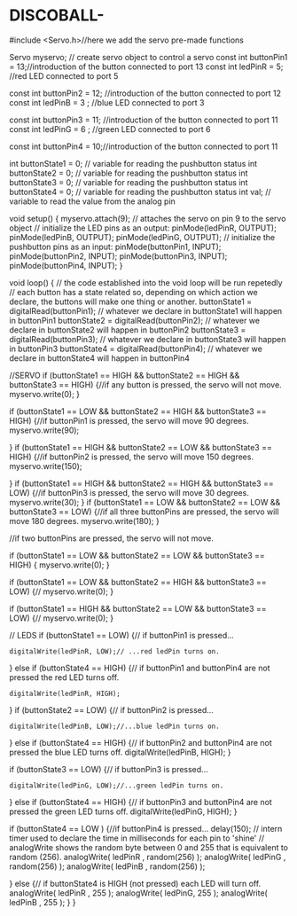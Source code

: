 # DISCOBALL-
#include <Servo.h>//here we add the servo pre-made functions

Servo myservo;  // create servo object to control a servo
const int buttonPin1 = 13;//introduction of the button connected to port 13
const int ledPinR =  5;  //red LED connected to port 5

const int buttonPin2 = 12; //introduction of the button connected to port 12
const int ledPinB = 3 ;   //blue LED connected to port 3

const int buttonPin3 = 11; //introduction of the button connected to port 11
const int ledPinG = 6 ; //green LED connected to port 6

const int buttonPin4 = 10;//introduction of the button connected to port 11

int buttonState1 = 0; // variable for reading the pushbutton status
int buttonState2 = 0; // variable for reading the pushbutton status
int buttonState3 = 0; // variable for reading the pushbutton status
int buttonState4 = 0; // variable for reading the pushbutton status
int val;    // variable to read the value from the analog pin



void setup() {
  myservo.attach(9);  // attaches the servo on pin 9 to the servo object
  // initialize the LED pins as an output:
  pinMode(ledPinR, OUTPUT); 
  pinMode(ledPinB, OUTPUT);
  pinMode(ledPinG, OUTPUT);
  // initialize the pushbutton pins as an input:
  pinMode(buttonPin1, INPUT);
  pinMode(buttonPin2, INPUT);
  pinMode(buttonPin3, INPUT);
  pinMode(buttonPin4, INPUT);
}

void loop() { // the code established into the void loop will be run repetedly
  // each button has a state related so, depending on which action we declare, the buttons will make one thing or another.
  buttonState1 = digitalRead(buttonPin1); // whatever we declare in buttonState1 will happen in buttonPin1
  buttonState2 = digitalRead(buttonPin2); // whatever we declare in buttonState2 will happen in buttonPin2
  buttonState3 = digitalRead(buttonPin3); // whatever we declare in buttonState3 will happen in buttonPin3
  buttonState4 = digitalRead(buttonPin4); // whatever we declare in buttonState4 will happen in buttonPin4


  //SERVO
  if (buttonState1 == HIGH && buttonState2 == HIGH && buttonState3 == HIGH) {//if any button is pressed, the servo will not move.
    myservo.write(0);
  }

  if (buttonState1 == LOW && buttonState2 == HIGH && buttonState3 == HIGH) {//if buttonPin1 is pressed, the servo will move 90 degrees.
    myservo.write(90);

  }
  if (buttonState1 == HIGH && buttonState2 == LOW && buttonState3 == HIGH) {//if buttonPin2 is pressed, the servo will move 150 degrees.
    myservo.write(150);

  }
  if (buttonState1 == HIGH && buttonState2 == HIGH && buttonState3 == LOW) {//if buttonPin3 is pressed, the servo will move 30 degrees.
    myservo.write(30);
  }
  if (buttonState1 == LOW && buttonState2 == LOW && buttonState3 == LOW) {//if all three buttonPins are pressed, the servo will move 180 degrees.
    myservo.write(180);
  }

  //if two buttonPins are pressed, the servo will not move.
  
  if (buttonState1 == LOW && buttonState2 == LOW && buttonState3 == HIGH) {
    myservo.write(0);
  }

  if (buttonState1 == LOW && buttonState2 == HIGH && buttonState3 == LOW) {//
    myservo.write(0);
   }

  if (buttonState1 == HIGH && buttonState2 == LOW && buttonState3 == LOW) {//
    myservo.write(0);
  }

  // LEDS
  if (buttonState1 == LOW) {// if buttonPin1 is pressed...

    digitalWrite(ledPinR, LOW);// ...red ledPin turns on.
  } else if (buttonState4 == HIGH) {// if buttonPin1 and buttonPin4 are not pressed the red LED turns off.
    
    digitalWrite(ledPinR, HIGH);
  }
  if (buttonState2 == LOW) {// if buttonPin2 is pressed...

    digitalWrite(ledPinB, LOW);//...blue ledPin turns on.
  } else if (buttonState4 == HIGH) {// if buttonPin2 and buttonPin4 are not pressed the blue LED turns off.
    digitalWrite(ledPinB, HIGH);
  }

  if (buttonState3 == LOW) {// if buttonPin3 is pressed...

    digitalWrite(ledPinG, LOW);//...green ledPin turns on.
  } else if (buttonState4 == HIGH) {// if buttonPin3 and buttonPin4 are not pressed the green LED turns off.
    digitalWrite(ledPinG, HIGH);
  }

  if (buttonState4 == LOW ) {//if buttonPin4 is pressed...
    delay(150); // intern timer used to declare the time in milliseconds for each pin to 'shine'
   // analogWrite shows the random byte between 0 and 255 that is equivalent to random (256). 
    analogWrite( ledPinR , random(256) ); 
    analogWrite( ledPinG , random(256) );
    analogWrite( ledPinB , random(256) );

  }
  else {// if buttonState4 is HIGH (not pressed) each LED will turn off.
    analogWrite( ledPinR , 255 );
    analogWrite( ledPinG, 255 );
    analogWrite( ledPinB , 255 );
  }
}
